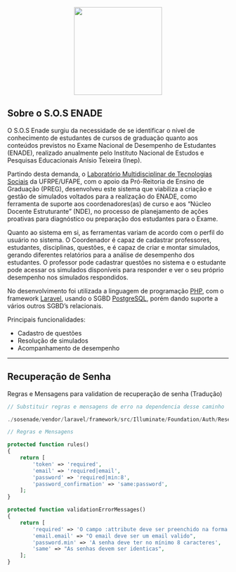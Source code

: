 <p align="center"><img src="https://github.com/lmts-ufape/enade/raw/master/public/1.png" height=200px></p>

## Sobre o S.O.S ENADE

O S.O.S Enade surgiu da necessidade de se identificar o nível de conhecimento de estudantes de cursos de graduação quanto aos conteúdos previstos no Exame Nacional de Desempenho de Estudantes (ENADE), realizado anualmente pelo Instituto Nacional de Estudos e Pesquisas Educacionais Anísio Teixeira (Inep).

Partindo desta demanda, o [Laboratório Multidisciplinar de Tecnologias Sociais](http://lmts.uag.ufrpe.br) da UFRPE/UFAPE, com o apoio da Pró-Reitoria de Ensino de Graduação (PREG), desenvolveu este sistema que viabiliza a criação e gestão de simulados voltados para a realização do ENADE, como ferramenta de suporte aos coordenadores(as) de curso e aos “Núcleo Docente Estruturante” (NDE), no processo de planejamento de ações proativas para diagnóstico ou preparação dos estudantes para o Exame.

Quanto ao sistema em si, as ferramentas variam de acordo com o perfil do usuário no sistema. O Coordenador é capaz de cadastrar professores, estudantes, disciplinas, questões, e é capaz de criar e montar simulados, gerando diferentes relatórios para a análise de desempenho dos estudantes. O professor pode cadastrar questões no sistema e o estudante pode acessar os simulados disponíveis para responder e ver o seu próprio desempenho nos simulados respondidos.

No desenvolvimento foi utilizada a linguagem de programação [PHP](https://www.php.net/), com o framework [Laravel](https://laravel.com/), usando o SGBD [PostgreSQL](https://www.postgresql.org/), porém dando suporte a vários outros SGBD’s relacionais.

Principais funcionalidades:

- Cadastro de questões
- Resolução de simulados
- Acompanhamento de desempenho

---
## Recuperação de Senha

Regras e Mensagens para validation de recuperação de senha (Tradução)

```php
// Substituir regras e mensagens de erro na dependencia desse caminho

./sosenade/vendor/laravel/framework/src/Illuminate/Foundation/Auth/ResetsPasswords.php
```

```php
// Regras e Mensagens

protected function rules()
{
    return [
        'token' => 'required',
        'email' => 'required|email',
        'password' => 'required|min:8',
        'password_confirmation' => 'same:password',
    ];
}

protected function validationErrorMessages()
{
    return [
        'required' => 'O campo :attribute deve ser preenchido na forma correta',
        'email.email' => "O email deve ser um email valido",
        'password.min' => 'A senha deve ter no mínimo 8 caracteres',
        'same' => "As senhas devem ser identicas",
    ];
}

```
